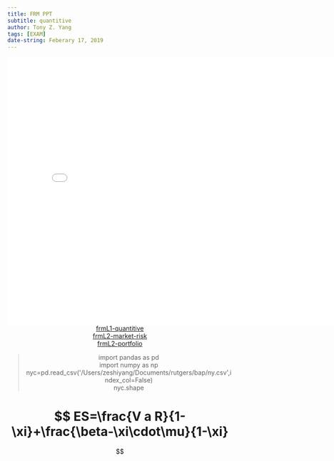 ```yaml
---
title: FRM PPT
subtitle: quantitive
author: Tony Z. Yang
tags: [EXAM]
date-string: Feberary 17, 2019
---
```


<center>
   <embed src="/images/frmL1-quantitive.pdf" width="800" height="600">
</embed>
</br>
<a href="/images/frmL1-quantitive.pdf">frmL1-quantitive</a><br>
<a href="/images/1-market-risk.pdf">frmL2-market-risk</a><br>
<a href="/images/2-portfolio.pdf">frmL2-portfolio</a>
<blockquote>
  <p>
import pandas as pd <br/>
import numpy as np <br/>
nyc=pd.read_csv('/Users/zeshiyang/Documents/rutgers/bap/ny.csv',index_col=False)<br/>
nyc.shape</p>
</blockquote>


# $$ ES=\frac{V a R}{1-\xi}+\frac{\beta-\xi\cdot\mu}{1-\xi}
$$



